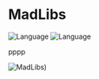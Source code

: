 # MadLibs
![Language](https://img.shields.io/badge/Swift-5.0-orange.svg)
![Language](https://img.shields.io/badge/iOS-13.0-orange.svg)

pppp

![MadLibs](https://user-images.githubusercontent.com/39883704/85755827-467ed900-b6dc-11ea-8519-5e52d0c55893.gif))



